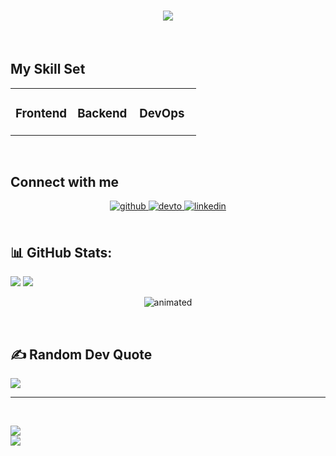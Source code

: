 <div align="center">
<h1 align="center">
  <a href="https://git.io/typing-svg">
    <img src="https://readme-typing-svg.herokuapp.com/?lines=Hi+there!+👋;+I'm+Sameh!;&center=true&size=30">
  </a>
</h1>
</div>  
  

<br/>  


## My Skill Set  
<table><tr><td valign="top" width="33%">



### Frontend  
<div align="center">  
  
</div>

</td><td valign="top" width="33%">



### Backend  
<div align="center">  
  
</div>

</td><td valign="top" width="33%">



### DevOps  
<div align="center">  
  
</div>

</td></tr></table>  

<br/>  


## Connect with me  
<div align="center">
<a href="https://github.com/samehel" target="_blank">
<img src=https://img.shields.io/badge/github-%2324292e.svg?&style=for-the-badge&logo=github&logoColor=white alt=github style="margin-bottom: 5px;" />
</a>
<a href="https://dev.to/samehel" target="_blank">
<img src=https://img.shields.io/badge/dev.to-%2308090A.svg?&style=for-the-badge&logo=dev.to&logoColor=white alt=devto style="margin-bottom: 5px;" />
</a>
<a href="https://linkedin.com/in/sameh-elwakeel" target="_blank">
<img src=https://img.shields.io/badge/linkedin-%231E77B5.svg?&style=for-the-badge&logo=linkedin&logoColor=white alt=linkedin style="margin-bottom: 5px;" />
</a>  
</div>  
  

<br/>  


## 📊 GitHub Stats:
![](https://github-readme-stats.vercel.app/api?username=samehel&theme=dark&hide_border=false&include_all_commits=true&count_private=true)
![](https://github-readme-streak-stats.herokuapp.com/?user=samehel&theme=dark&hide_border=false)<br/>
<p align="center">
  <img src="https://github-readme-stats.vercel.app/api/top-langs/?username=samehel&theme=dark&hide_border=false&include_all_commits=true&count_private=true&layout=compact" alt="animated" />
</p>
<br/>  

## ✍️ Random Dev Quote
![](https://quotes-github-readme.vercel.app/api?type=vetical&theme=tokyonight)
<br/>

---
<br/>

[![](https://visitcount.itsvg.in/api?id=samehel&icon=2&color=2)](https://visitcount.itsvg.in)<br/>
<a href="https://paypal.me/SamehOfficial" target="_blank" style="display: inline-block;">
    <img
        src="https://img.shields.io/badge/Donate-PayPal-blue.svg?style=flat-square&logo=paypal" 
        align="center"
    />
</a>
<br />
